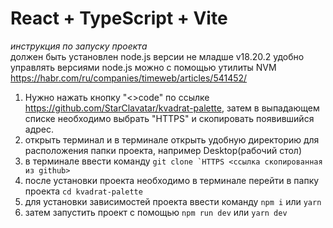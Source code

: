 # React + TypeScript + Vite
*инструкция по запуску проекта* <br/>
должен быть установлен node.js версии не младше v18.20.2
удобно управлять версиями node.js можно с помощью утилиты NVM https://habr.com/ru/companies/timeweb/articles/541452/

1. Нужно нажать кнопку "<>code" по ссылке https://github.com/StarClavatar/kvadrat-palette, затем в выпадающем списке необходимо выбрать "HTTPS" и скопировать появившийся адрес.
2. открыть терминал и в терминале открыть удобную директорию для расположения папки проекта, например Desktop(рабочий стол)
3. в терминале ввести команду ```git clone `HTTPS <ссылка скопированная из github>```
4. после установки проекта необходимо в терминале перейти в папку проекта ```cd kvadrat-palette```
5. для установки зависимостей проекта ввести команду ```npm i``` или ```yarn```
6. затем запустить проект с помощью ```npm run dev``` или ```yarn dev```
